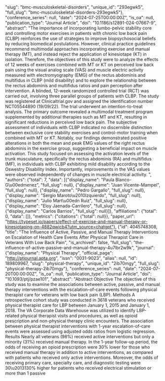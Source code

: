 "slug": "bmc-musculoskeletal-disorders", "unique_id": "293egwk5", "full_slug": "bmc-musculoskeletal-disorders-293egwk5"}, "conference_series": null, "date": "2024-07-25T00:00:00Z", "is_oa": null, "publication_type": "Journal Article", "doi": "10.1186/s12891-024-07667-9", "abstract": "The importance of incorporating lumbo-pelvic stability core and controlling motor exercises in patients with chronic low back pain (CLBP) reinforces the use of strategies to improve biopsychosocial beliefs by reducing biomedical postulations. However, clinical practice guidelines recommend multimodal approaches incorporating exercise and manual therapy (MT), and instead reject the application of kinesiotape (KT) in isolation. Therefore, the objectives of this study were to analyze the effects of 12 weeks of exercises combined with MT or KT on perceived low back pain using the visual analog scale (VAS) and muscle electric activity measured with electromyography (EMG) of the rectus abdominis and multifidus in CLBP (mild disability) and to explore the relationship between the rectus abdominis and multifidus ratios and pain perception after intervention. A blinded, 12-week randomized controlled trial (RCT) was carried out, involving three parallel groups of patients with CLBP. The study was registered at Clinicaltrial.gov and assigned the identification number NCT05544890 (19/09/22). The trial underwent an intention-to-treat analysis. The primary outcome revealed a multimodal treatment program supplemented by additional therapies such as MT and KT, resulting in significant reductions in perceived low back pain. The subjective assessment of individuals with CLBP indicated no discernible distinction between exclusive core stability exercises and control-motor training when combined with MT or KT. Notably, our findings demonstrated positive alterations in both the mean and peak EMG values of the right rectus abdominis in the exercise group, suggesting a beneficial impact on muscle activation. This study focused on assessing the activation levels of the trunk musculature, specifically the rectus abdominis (RA) and multifidus (MF), in individuals with CLBP exhibiting mild disability according to the Oswestry Disability Index. Importantly, improvements in the VAS values were observed independently of changes in muscle electrical activity. ", "authors": {"total": 7, "data": [{"display_name": "Paula Blanco-G\u00edmenez", "full_slug": null}, {"display_name": "Juan Vicente-Mampel", "full_slug": null}, {"display_name": "Pedro Gargallo", "full_slug": null}, {"display_name": "Sergio Maroto\u2010Izquierdo", "full_slug": null}, {"display_name": "Julio Mart\u00edn Ruiz", "full_slug": null}, {"display_name": "Eloy Jaenada-Carrilero", "full_slug": null}, {"display_name": "Carlos Barrios", "full_slug": null}]}, "affiliations": {"total": 0, "data": []}, "metrics": {"citations": {"total": null}}, "paper_url": "https://typeset.io/papers/effect-of-exercise-and-manual-therapy-or-kinesiotaping-on-4882qwicb4?utm_source=chatgpt"}, {"id": 4045748308, "title": "The Influence of Active, Passive, and Manual Therapy Interventions on Escalation of Health Care Events After Physical Therapist Care in Veterans With Low Back Pain", "is_archived": false, "full_slug": "the-influence-of-active-passive-and-manual-therapy-4u7lbr2w9k", "journal": {"display_name": "Physical Therapy", "official_page": "http://ptjournal.apta.org", "issn": "0031-9023", "alias": null, "id": 189809967, "slug": "physical-therapy", "unique_id": "2ib70mgy", "full_slug": "physical-therapy-2ib70mgy"}, "conference_series": null, "date": "2024-07-20T00:00:00Z", "is_oa": null, "publication_type": "Journal Article", "doi": "10.1093/ptj/pzae101", "abstract": "Abstract Objective The objective of this study was to examine the associations between active, passive, and manual therapy interventions with the escalation-of-care events following physical therapist care for veterans with low back pain (LBP). Methods A retrospective cohort study was conducted in 3618 veterans who received physical therapist care for LBP between January 1, 2015 and January 1, 2018. The VA Corporate Data Warehouse was utilized to identify LBP-related physical therapist visits and procedures, as well as opioid prescription and non-physical therapy clinic encounters. The association between physical therapist interventions with 1-year escalation-of-care events were assessed using adjusted odds ratios from logistic regression. Results Nearly all veterans (98%) received active interventions but only a minority (31%) received manual therapy. In the 1-year follow-up period, the odds of receiving an opioid prescription were 30% lower for those who received manual therapy in addition to active interventions, as compared with patients who received only active interventions. Moreover, the odds of receiving primary care, specialty care, and diagnostic testing were 30\u2013130% higher for patients who received electrical stimulation or more than 1 passive